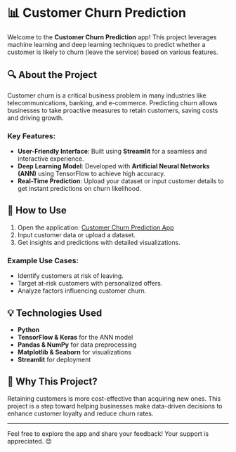 # 📊 Customer Churn Prediction

Welcome to the **Customer Churn Prediction** app! This project leverages machine learning and deep learning techniques to predict whether a customer is likely to churn (leave the service) based on various features.

## 🔍 About the Project
Customer churn is a critical business problem in many industries like telecommunications, banking, and e-commerce. Predicting churn allows businesses to take proactive measures to retain customers, saving costs and driving growth.

### Key Features:
- **User-Friendly Interface**: Built using **Streamlit** for a seamless and interactive experience.
- **Deep Learning Model**: Developed with **Artificial Neural Networks (ANN)** using TensorFlow to achieve high accuracy.
- **Real-Time Prediction**: Upload your dataset or input customer details to get instant predictions on churn likelihood.

## 🚀 How to Use
1. Open the application: [Customer Churn Prediction App](https://customerchurnprediction123.streamlit.app/)
2. Input customer data or upload a dataset.
3. Get insights and predictions with detailed visualizations.

### Example Use Cases:
- Identify customers at risk of leaving.
- Target at-risk customers with personalized offers.
- Analyze factors influencing customer churn.

## 💡 Technologies Used
- **Python**
- **TensorFlow & Keras** for the ANN model
- **Pandas & NumPy** for data preprocessing
- **Matplotlib & Seaborn** for visualizations
- **Streamlit** for deployment

## 🌟 Why This Project?
Retaining customers is more cost-effective than acquiring new ones. This project is a step toward helping businesses make data-driven decisions to enhance customer loyalty and reduce churn rates.

---

Feel free to explore the app and share your feedback! Your support is appreciated. 😊
